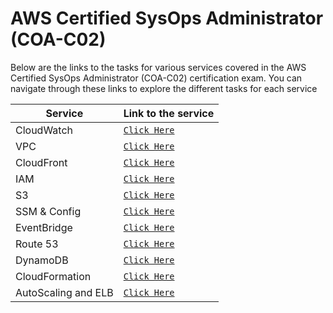 # AWS Certified SysOps Administrator (COA-C02)

Below are the links to the tasks for various services covered in the AWS Certified SysOps Administrator (COA-C02) certification exam. You can navigate through these links to explore the different tasks for each service

| Service             | Link to the service                                         |
| ------------------- | ----------------------------------------------------------- |
| CloudWatch          | [`Click Here`](./AWS%20CloudWatch/README.md)                |
| VPC                 | [`Click Here`](./AWS%20VPC/README.md)                       |
| CloudFront          | [`Click Here`](./AWS%20CloudFront/Task-1.md)                |
| IAM                 | [`Click Here`](./AWS%20IAM/README.md)                       |
| S3                  | [`Click Here`](./AWS%20S3/README.md)                        |
| SSM & Config        | [`Click Here`](./SSM%20Automation%20and%20Config/README.md) |
| EventBridge         | [`Click Here`](./AWS%20EventBridge/)                        |
| Route 53            | [`Click Here`](./AWS%20Route%2053/)                         |
| DynamoDB            | [`Click Here`](./AWS%20DynamoDB/)                           |
| CloudFormation      | [`Click Here`](/AWS%20CloudFormation/README.md)             |
| AutoScaling and ELB | [`Click Here`](./AWS%20AutoScaling%20and%20ELB/README.md)   |
